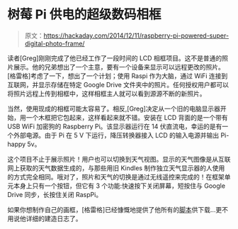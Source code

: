 # 树莓 Pi 供电的超级数码相框

> 原文：<https://hackaday.com/2014/12/11/raspberry-pi-powered-super-digital-photo-frame/>

读者[Greg]刚刚完成了他已经工作了一段时间的 LCD 相框项目。这不是普通的照片展示。他的兄弟想出了一个主意，要有一个设备来显示可以远程更改的照片。[格雷格]考虑了一下，想出了一个计划；使用 Raspi 作为大脑，通过 WiFi 连接到互联网，并显示存储在特定 Google Drive 文件夹中的照片。任何授权用户都可以将照片远程上传到相框中，这样相框主人就可以看到源源不断的新照片。

当然，使用现成的相框可能太容易了。相反,[Greg]决定从一个旧的电脑显示器开始，用一个木框把它包起来，这样看起来就不错。安装在 LCD 背面的是一个带有 USB WiFi 加密狗的 Raspberry Pi。该显示器运行在 14 伏直流电，幸运的是有一个外部电源。由于 Pi 在 5 V 下运行，降压转换器接入 LCD 的输入电源并输出 Pi-happy 5v。

这个项目不止于展示照片！用户也可以切换到天气视图。显示的天气图像是从互联网上获取的天气数据生成的，与那些用旧 Kindles 制作独立天气显示器的人使用的方式完全相同。哦对了，照片和天气的切换是通过无线遥控来完成的！在框架单元本身上只有一个按钮，但它有 3 个功能:快速按下关闭屏幕，短按住与 Google Drive 同步，长按住关闭 RaspPi。

如果你想制作自己的画框，[格雷格]已经慷慨地提供了他所有的[脚本](https://drive.google.com/file/d/0B9ToSQHL-beBSkVoQzByaXBKTEE/view?pli=1)供下载…更不用说他详细的建造日志了。